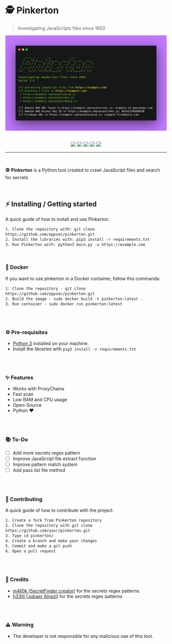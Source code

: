 # 🕵️ Pinkerton
> Investigating JavaScripts files since 1850

<div align="center">
    <img src="./assets/banner.png">
</div>


<br>

<p align="center">
    <img src="https://img.shields.io/github/license/oppsec/Pinkerton?color=green&logo=github&logoColor=green&style=for-the-badge">
    <img src="https://img.shields.io/github/issues/oppsec/Pinkerton?color=green&logo=github&logoColor=green&style=for-the-badge">
    <img src="https://img.shields.io/github/stars/oppsec/Pinkerton?color=green&label=STARS&logo=github&logoColor=green&style=for-the-badge">
    <img src="https://img.shields.io/github/forks/oppsec/Pinkerton?color=green&logo=github&logoColor=green&style=for-the-badge">
    <img src="https://img.shields.io/github/languages/code-size/oppsec/Pinkerton?color=green&logo=github&logoColor=green&style=for-the-badge">
</p>

___

<br>

<p> ️🕵️ <b>Pinkerton</b> is a Python tool created to crawl JavaScript files and search for secrets </p>

<br>

## ⚡ Installing / Getting started

<p> A quick guide of how to install and use Pinkerton. </p>

```
1. Clone the repository with: git clone https://github.com/oppsec/pinkerton.git
2. Install the libraries with: pip3 install -r requirements.txt
3. Run Pinkerton with: python3 main.py -u https://example.com
```

<br>

### 🐳 Docker
If you want to use pinkerton in a Docker container, follow this commands:

```
1. Clone the repository - git clone https://github.com/oppsec/pinkerton.git
2. Build the image - sudo docker build -t pinkerton:latest .
3. Run container - sudo docker run pinkerton:latest
```

<br><br>

### ⚙️ Pre-requisites
- [Python 3](https://www.python.org/downloads/) installed on your machine.
- Install the libraries with `pip3 install -r requirements.txt`

<br><br>

### ✨ Features
- Works with ProxyChains
- Fast scan
- Low RAM and CPU usage
- Open-Source
- Python ❤️

<br><br>

### 📚 To-Do
- [ ] Add more secrets regex pattern
- [ ] Improve JavaScript file extract function
- [ ] Improve pattern match system
- [ ] Add pass list file method

<br><br>

### 🔨 Contributing

A quick guide of how to contribute with the project.

```
1. Create a fork from Pinkerton repository
2. Clone the repository with git clone https://github.com/your/pinkerton.git
3. Type cd pinkerton/
4. Create a branch and make your changes
5. Commit and make a git push
6. Open a pull request
```

<br><br>

### 🙏 Credits
- [m4ll0k (SecretFinder creator)](https://github.com/m4ll0k) for the secrets regex patterns
- [h33lit (Jubaer Alnazi)](https://github.com/h33tlit) for the secrets regex patterns

<br><br>

### ⚠️ Warning
- The developer is not responsible for any malicious use of this tool.
